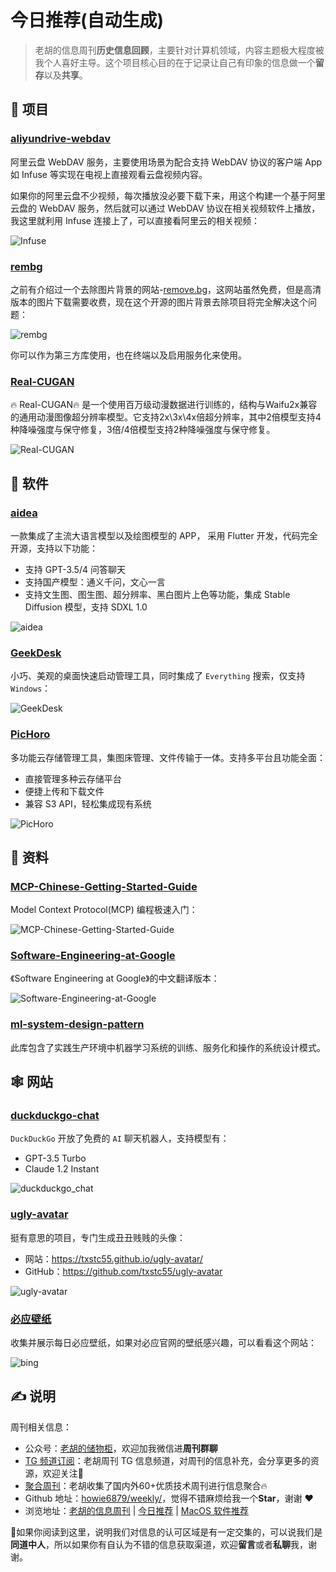 # 今日推荐(自动生成)

> 老胡的信息周刊**历史信息回顾**，主要针对计算机领域，内容主题极大程度被我个人喜好主导。这个项目核心目的在于记录让自己有印象的信息做一个**留存**以及**共享**。


## 🎯 项目 

### [aliyundrive-webdav](https://github.com/messense/aliyundrive-webdav)

阿里云盘 WebDAV 服务，主要使用场景为配合支持 WebDAV 协议的客户端 App 如 Infuse 等实现在电视上直接观看云盘视频内容。

如果你的阿里云盘不少视频，每次播放没必要下载下来，用这个构建一个基于阿里云盘的 WebDAV 服务，然后就可以通过 WebDAV 协议在相关视频软件上播放，我这里就利用 Infuse 连接上了，可以直接看阿里云的相关视频：

![Infuse](https://images-1252557999.file.myqcloud.com/uPic/Fbred5.png) 

### [rembg](https://github.com/danielgatis/rembg)

之前有介绍过一个去除图片背景的网站-[remove.bg](https://www.remove.bg/zh)，这网站虽然免费，但是高清版本的图片下载需要收费，现在这个开源的图片背景去除项目将完全解决这个问题：

![rembg](https://images-1252557999.file.myqcloud.com/uPic/rembg.jpg)

你可以作为第三方库使用，也在终端以及启用服务化来使用。 

### [Real-CUGAN](https://github.com/bilibili/ailab/tree/main/Real-CUGAN)

🔥 Real-CUGAN🔥 是一个使用百万级动漫数据进行训练的，结构与Waifu2x兼容的通用动漫图像超分辨率模型。它支持2x\\3x\\4x倍超分辨率，其中2倍模型支持4种降噪强度与保守修复，3倍/4倍模型支持2种降噪强度与保守修复。

![Real-CUGAN](https://images-1252557999.file.myqcloud.com/uPic/hWiOCH.jpg) 

## 🤖 软件 

### [aidea](https://github.com/mylxsw/aidea)

一款集成了主流大语言模型以及绘图模型的 APP， 采用 Flutter 开发，代码完全开源，支持以下功能：

- 支持 GPT-3.5/4 问答聊天
- 支持国产模型：通义千问，文心一言
- 支持文生图、图生图、超分辨率、黑白图片上色等功能，集成 Stable Diffusion 模型，支持 SDXL 1.0

![aidea](https://images-1252557999.file.myqcloud.com/uPic/aidea.jpg) 

### [GeekDesk](https://github.com/BookerLiu/GeekDesk)

小巧、美观的桌面快速启动管理工具，同时集成了 `Everything` 搜索，仅支持 `Windows`：

![GeekDesk](https://images-1252557999.file.myqcloud.com/uPic/GeekDesk.png) 

### [PicHoro](https://github.com/Kuingsmile/PicHoro "PicHoro")

多功能云存储管理工具，集图床管理、文件传输于一体。支持多平台且功能全面：

- 直接管理多种云存储平台
- 便捷上传和下载文件
- 兼容 S3 API，轻松集成现有系统

![PicHoro](https://images-1252557999.file.myqcloud.com/uPic/PicHoro.jpg) 

## 👀 资料 

### [MCP-Chinese-Getting-Started-Guide](https://github.com/liaokongVFX/MCP-Chinese-Getting-Started-Guide)

Model Context Protocol(MCP) 编程极速入门：

![MCP-Chinese-Getting-Started-Guide](https://images-1252557999.file.myqcloud.com/uPic/ORcZa8.png) 

### [Software-Engineering-at-Google](https://github.com/qiangmzsx/Software-Engineering-at-Google)

《Software Engineering at Google》的中文翻译版本：

![Software-Engineering-at-Google](https://images-1252557999.file.myqcloud.com/uPic/Software-Engineering-at-Google.jpg) 

### [ml-system-design-pattern](https://github.com/mercari/ml-system-design-pattern)

此库包含了实践生产环境中机器学习系统的训练、服务化和操作的系统设计模式。 

## 🕸 网站 

### [duckduckgo-chat](https://duckduckgo.com/?q=DuckDuckGo&ia=chat)

`DuckDuckGo` 开放了免费的 `AI` 聊天机器人，支持模型有：

- GPT-3.5 Turbo
- Claude 1.2 Instant

![duckduckgo_chat](https://images-1252557999.file.myqcloud.com/uPic/duckduckgo_chat.jpg) 

### [ugly-avatar](https://txstc55.github.io/ugly-avatar/ "ugly-avatar")

挺有意思的项目，专门生成丑丑贱贱的头像：

- 网站：https://txstc55.github.io/ugly-avatar/
- GitHub：https://github.com/txstc55/ugly-avatar

![ugly-avatar](https://images-1252557999.file.myqcloud.com/uPic/Xnip2024-03-26_22-03-17.jpg) 

### [必应壁纸](https://bing.ioliu.cn/)

收集并展示每日必应壁纸，如果对必应官网的壁纸感兴趣，可以看看这个网站：

![bing](https://images-1252557999.file.myqcloud.com/uPic/bing.jpg) 

## ✍️ 说明

周刊相关信息：

- 公众号：[老胡的储物柜](https://images-1252557999.file.myqcloud.com/uPic/ETIbMe.jpg)，欢迎加我微信进**周刊群聊**
- [TG 频道订阅](https://t.me/howie_weekly)：老胡周刊 TG 信息频道，对周刊的信息补充，会分享更多的资源，欢迎关注👏
- [聚合周刊](https://www.fre321.com/weekly)：老胡收集了国内外60+优质技术周刊进行信息聚合🔥
- Github 地址：[howie6879/weekly/](https://github.com/howie6879/weekly/)，觉得不错麻烦给我一个**Star**，谢谢 ❤️
- 浏览地址：[老胡的信息周刊](https://weekly.howie6879.com) | [今日推荐](https://weekly.howie6879.com/recommend/index.html) | [MacOS 软件推荐](https://weekly.howie6879.com/soft/mac.html)

🙌如果你阅读到这里，说明我们对信息的认可区域是有一定交集的，可以说我们是**同道中人**，所以如果你有自认为不错的信息获取渠道，欢迎**留言**或者**私聊**我，谢谢。
